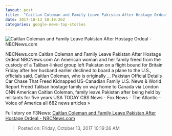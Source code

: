 ```yaml
---
layout: post
title:  "Caitlan Coleman and Family Leave Pakistan After Hostage Ordeal - NBCNews.com"
date: 2017-10-13 10:19:26Z
categories: google-news-top-stories
---
```


![Caitlan Coleman and Family Leave Pakistan After Hostage Ordeal - NBCNews.com](https://media4.s-nbcnews.com/j/newscms/2017_41/2186981/161220-coleman-taliban-mbe-652p_a5b5a5d23c286e1e79e6f278cc15db48-nbcnews-ux-2880-1000_c97500f845791eadfd0402d449b153f9.nbcnews-fp-1200-630.jpg)

NBCNews.com Caitlan Coleman and Family Leave Pakistan After Hostage Ordeal NBCNews.com An American woman and her family freed from the custody of a Taliban-linked group left Pakistan on a flight bound for Britain Friday after her husband earlier declined to board a plane to the U.S., officials said. Caitlan Coleman, who is originally ... Pakistan Official Details Car Chase That Freed Kidnapped US-Canadian Family U.S. News & World Report Freed Taliban hostage family on way home to Canada via London CNN American Caitlan Coleman, family leave Pakistan after being held by militants for five years USA TODAY CBS News - Fox News - The Atlantic - Voice of America all 682 news articles »


Full story on F3News: [Caitlan Coleman and Family Leave Pakistan After Hostage Ordeal - NBCNews.com](http://www.f3nws.com/n/JnPCAF)

> Posted on: Friday, October 13, 2017 10:19:26 AM
